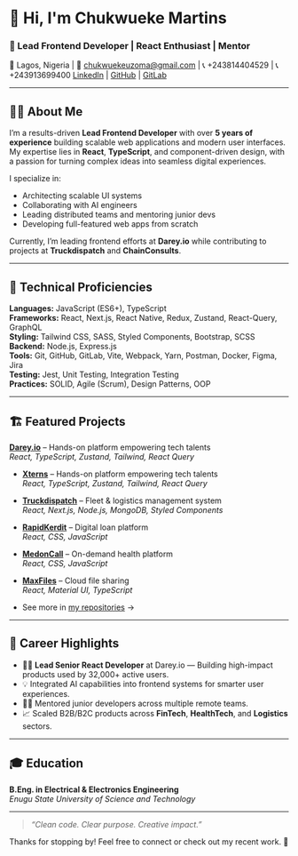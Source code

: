 # 👋 Hi, I'm Chukwueke Martins

### 🚀 Lead Frontend Developer | React Enthusiast | Mentor  
📍 Lagos, Nigeria | 📧 chukwuekeuzoma@gmail.com | 📞 +243814404529  | 📞 +243913699400
[LinkedIn](https://www.linkedin.com/in/martins-chukwueke-6898981b0/) | [GitHub](https://github.com/chukwuekeuzoma/) | [GitLab](https://gitlab.com/chukwuekeuzoma)

---

## 👨‍💻 About Me

I’m a results-driven **Lead Frontend Developer** with over **5 years of experience** building scalable web applications and modern user interfaces. My expertise lies in **React**, **TypeScript**, and component-driven design, with a passion for turning complex ideas into seamless digital experiences.

I specialize in:
- Architecting scalable UI systems
- Collaborating with AI engineers
- Leading distributed teams and mentoring junior devs
- Developing full-featured web apps from scratch

Currently, I’m leading frontend efforts at **Darey.io** while contributing to projects at **Truckdispatch** and **ChainConsults**.

---

## 🧠 Technical Proficiencies

**Languages:** JavaScript (ES6+), TypeScript  
**Frameworks:** React, Next.js, React Native, Redux, Zustand, React-Query, GraphQL  
**Styling:** Tailwind CSS, SASS, Styled Components, Bootstrap, SCSS  
**Backend:** Node.js, Express.js  
**Tools:** Git, GitHub, GitLab, Vite, Webpack, Yarn, Postman, Docker, Figma, Jira  
**Testing:** Jest, Unit Testing, Integration Testing  
**Practices:** SOLID, Agile (Scrum), Design Patterns, OOP

---

## 🏗️ Featured Projects
**[Darey.io](https://www.darey.io/)** – Hands-on platform empowering tech talents  
  _React, TypeScript, Zustand, Tailwind, React Query_
  
- **[Xterns](https://xterns.ai/)** – Hands-on platform empowering tech talents  
  _React, TypeScript, Zustand, Tailwind, React Query_

- **[Truckdispatch](https://www.gettruckdispatch.com/)** – Fleet & logistics management system  
  _React, Next.js, Node.js, MongoDB, Styled Components_

- **[RapidKerdit](https://rapidkredit-web-application.web.app/#/)** – Digital loan platform  
  _React, CSS, JavaScript_

- **[MedonCall](https://medoncall-fab0f.web.app/#/)** – On-demand health platform  
  _React, CSS, JavaScript_

- **[MaxFiles](https://max-files.web.app/home)** – Cloud file sharing  
  _React, Material UI, TypeScript_

- See more in [my repositories](https://github.com/chukwuekeuzoma?tab=repositories) →

---

## 🧭 Career Highlights

- 👨‍💼 **Lead Senior React Developer** at Darey.io — Building high-impact products used by 32,000+ active users.  
- 💡 Integrated AI capabilities into frontend systems for smarter user experiences.  
- 🧑‍🏫 Mentored junior developers across multiple remote teams.  
- 📈 Scaled B2B/B2C products across **FinTech**, **HealthTech**, and **Logistics** sectors.  

---

## 🎓 Education

**B.Eng. in Electrical & Electronics Engineering**  
_Enugu State University of Science and Technology_

---

> *“Clean code. Clear purpose. Creative impact.”*

Thanks for stopping by! Feel free to connect or check out my recent work. 🙏
